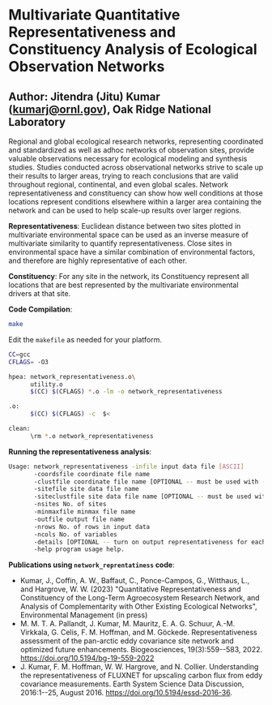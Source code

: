 # Multivariate Quantitative Representativeness and Constituency Analysis of Ecological Observation Networks
## Author: Jitendra (Jitu) Kumar (kumarj@ornl.gov), Oak Ridge National Laboratory

Regional and global ecological research networks, representing coordinated and standardized as well as adhoc networks of observation sites, provide valuable observations necessary for ecological modeling and synthesis studies. Studies conducted across observational networks strive to scale up their results to larger areas, trying to reach conclusions that are valid throughout regional, continental, and even global scales. Network representativeness and constituency can show how well conditions at those locations represent conditions elsewhere within a larger area containing the network and can be used to help scale-up results over larger regions.

**Representativeness**: Euclidean distance between two sites plotted in multivariate environmental space can be used as an inverse measure of multivariate similarity to quantify representativeness. Close sites in environmental space have a similar combination of environmental factors, and therefore are highly representative of each other.

**Constituency**: For any site in the network, its Constituency represent all locations that are best represented by the multivariate environmental drivers at that site.

**Code Compilation**: 
```bash
make 
```
Edit the ```makefile``` as needed for your platform.
```bash
CC=gcc
CFLAGS= -O3

hpea: network_representativeness.o\
	  utility.o
	  $(CC) $(CFLAGS) *.o -lm -o network_representativeness 

.o: 
	  $(CC) $(CFLAGS) -c  $<

clean:
	  \rm *.o network_representativeness
```

**Running the representativeness analysis**:
```bash
Usage: network_representativeness -infile input data file [ASCII]
       -coordsfile coordinate file name
       -clustfile coordinate file name [OPTIONAL -- must be used with -siteclustfile]
       -sitefile site data file name
       -siteclustfile site data file name [OPTIONAL -- must be used with -clustfile]
       -nsites No. of sites
       -minmaxfile minmax file name
       -outfile output file name
       -nrows No. of rows in input data
       -ncols No. of variables
       -details [OPTIONAL -- turn on output representativeness for each site, default is to write network representativeness and constituency only.]
       -help program usage help.
```

**Publications using ```network_reprentatiness``` code**:
- Kumar, J., Coffin, A. W., Baffaut, C., Ponce-Campos, G., Witthaus, L., and Hargrove, W. W. (2023) "Quantitative Representativeness and Constituency of the Long-Term Agroecosystem Research Network, and Analysis of Complementarity with Other Existing Ecological Networks", Environmental Management (in press)
- M. M. T. A. Pallandt, J. Kumar, M. Mauritz, E. A. G. Schuur, A.-M. Virkkala, G. Celis, F. M. Hoffman, and M. Göckede. Representativeness assessment of the pan-arctic eddy covariance site network and optimized future enhancements. Biogeosciences, 19(3):559--583, 2022. https://doi.org/10.5194/bg-19-559-2022
- J. Kumar, F. M. Hoffman, W. W. Hargrove, and N. Collier. Understanding the representativeness of FLUXNET for upscaling carbon flux from eddy covariance measurements. Earth System Science Data Discussion, 2016:1--25, August 2016. https://doi.org/10.5194/essd-2016-36.
